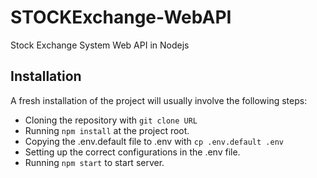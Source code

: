 # STOCKExchange-WebAPI
Stock Exchange System Web API in Nodejs

## Installation
A fresh installation of the project will usually involve the following steps:
- Cloning the repository with ```git clone URL```
- Running ```npm install``` at the project root.
- Copying the .env.default file to .env with ```cp .env.default .env```
- Setting up the correct configurations in the .env file.
- Running ```npm start``` to start server.
